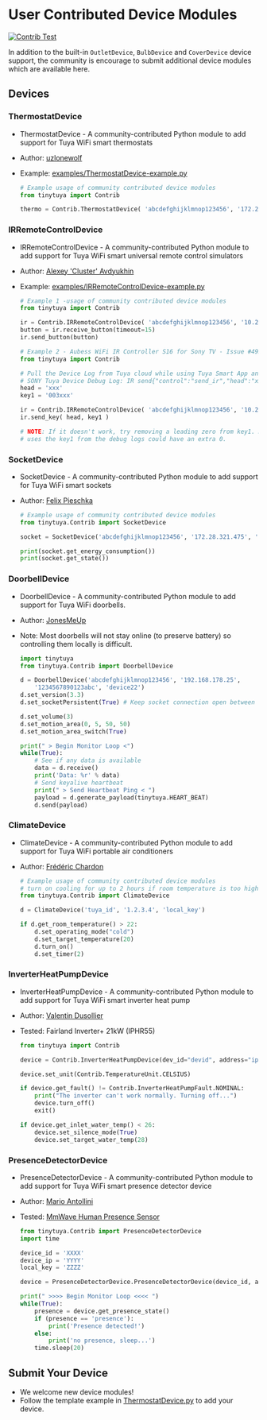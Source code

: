 # User Contributed Device Modules

[![Contrib Test](https://github.com/jasonacox/tinytuya/actions/workflows/contrib.yml/badge.svg)](https://github.com/jasonacox/tinytuya/actions/workflows/contrib.yml)

In addition to the built-in `OutletDevice`, `BulbDevice` and `CoverDevice` device support, the community is encourage to submit additional device modules which are available here.

## Devices

### ThermostatDevice

*  ThermostatDevice - A community-contributed Python module to add support for Tuya WiFi smart thermostats
* Author: [uzlonewolf](https://github.com/uzlonewolf)
* Example: [examples/ThermostatDevice-example.py](https://github.com/jasonacox/tinytuya/blob/master/examples/Contrib/ThermostatDevice-example.py)

    ```python
    # Example usage of community contributed device modules
    from tinytuya import Contrib

    thermo = Contrib.ThermostatDevice( 'abcdefghijklmnop123456', '172.28.321.475', '1234567890123abc' )
    ```

### IRRemoteControlDevice

* IRRemoteControlDevice - A community-contributed Python module to add support for Tuya WiFi smart universal remote control simulators
* Author: [Alexey 'Cluster' Avdyukhin](https://github.com/clusterm)
* Example: [examples/IRRemoteControlDevice-example.py](https://github.com/jasonacox/tinytuya/blob/master/examples/Contrib/IRRemoteControlDevice-example.py)

    ```python
    # Example 1 -usage of community contributed device modules
    from tinytuya import Contrib

    ir = Contrib.IRRemoteControlDevice( 'abcdefghijklmnop123456', '10.2.3.4', '1234567890123abc' )
    button = ir.receive_button(timeout=15)
    ir.send_button(button)
    ```

    ```python
    # Example 2 - Aubess WiFi IR Controller S16 for Sony TV - Issue #492
    from tinytuya import Contrib

    # Pull the Device Log from Tuya cloud while using Tuya Smart App and pressing PWR button on controller:
    # SONY Tuya Device Debug Log: IR send{"control":"send_ir","head":"xxxx","key1":"003xxx)","type":0,"delay":300}
    head = 'xxx'
    key1 = '003xxx'

    ir = Contrib.IRRemoteControlDevice( 'abcdefghijklmnop123456', '10.2.3.4', '1234567890123abc', persist=True )
    ir.send_key( head, key1 )

    # NOTE: If it doesn't work, try removing a leading zero from key1. Depending on what DPS set the device 
    # uses the key1 from the debug logs could have an extra 0.
    ```

### SocketDevice

* SocketDevice - A community-contributed Python module to add support for Tuya WiFi smart sockets
* Author: [Felix Pieschka](https://github.com/Felix-Pi)

    ```python
    # Example usage of community contributed device modules
    from tinytuya.Contrib import SocketDevice

    socket = SocketDevice('abcdefghijklmnop123456', '172.28.321.475', '', version=3.3)
    
    print(socket.get_energy_consumption())
    print(socket.get_state())
    ```

### DoorbellDevice

* DoorbellDevice - A community-contributed Python module to add support for Tuya WiFi doorbells.
* Author: [JonesMeUp](https://github.com/jonesMeUp)
* Note: Most doorbells will not stay online (to preserve battery) so controlling them locally is difficult.

    ```python
    import tinytuya
    from tinytuya.Contrib import DoorbellDevice

    d = DoorbellDevice('abcdefghijklmnop123456', '192.168.178.25', 
        '1234567890123abc', 'device22')
    d.set_version(3.3)
    d.set_socketPersistent(True) # Keep socket connection open between commands

    d.set_volume(3)
    d.set_motion_area(0, 5, 50, 50)
    d.set_motion_area_switch(True)

    print(" > Begin Monitor Loop <")
    while(True):
        # See if any data is available
        data = d.receive()
        print('Data: %r' % data)
        # Send keyalive heartbeat
        print(" > Send Heartbeat Ping < ")
        payload = d.generate_payload(tinytuya.HEART_BEAT)
        d.send(payload)
    ```

### ClimateDevice

* ClimateDevice - A community-contributed Python module to add support for Tuya WiFi portable air conditioners
* Author: [Frédéric Chardon](https://github.com/fr3dz10)

    ```python
    # Example usage of community contributed device modules
    # turn on cooling for up to 2 hours if room temperature is too high
    from tinytuya.Contrib import ClimateDevice

    d = ClimateDevice('tuya_id', '1.2.3.4', 'local_key')

    if d.get_room_temperature() > 22:
        d.set_operating_mode("cold")
        d.set_target_temperature(20)
        d.turn_on()
        d.set_timer(2)
    ```

### InverterHeatPumpDevice

* InverterHeatPumpDevice - A community-contributed Python module to add support for Tuya WiFi smart inverter heat pump
* Author: [Valentin Dusollier](https://github.com/valentindusollier)
* Tested: Fairland Inverter+ 21kW (IPHR55)

    ```python
    from tinytuya import Contrib

    device = Contrib.InverterHeatPumpDevice(dev_id="devid", address="ip", local_key="key", version="3.3")

    device.set_unit(Contrib.TemperatureUnit.CELSIUS)

    if device.get_fault() != Contrib.InverterHeatPumpFault.NOMINAL:
        print("The inverter can't work normally. Turning off...")
        device.turn_off()
        exit()

    if device.get_inlet_water_temp() < 26:
        device.set_silence_mode(True)
        device.set_target_water_temp(28)
    ```

### PresenceDetectorDevice

* PresenceDetectorDevice - A community-contributed Python module to add support for Tuya WiFi smart presence detector device
* Author: [Mario Antollini](https://github.com/mrioan)
* Tested: [MmWave Human Presence Sensor](https://www.amazon.com/gp/product/B0BZCRNY14)

    ```python
    from tinytuya.Contrib import PresenceDetectorDevice
    import time

    device_id = 'XXXX'                                                                  
    device_ip = 'YYYY'                                                                           
    local_key = 'ZZZZ'

    device = PresenceDetectorDevice.PresenceDetectorDevice(device_id, address=device_ip, local_key=local_key)

    print(" >>>> Begin Monitor Loop <<<< ")
    while(True):
        presence = device.get_presence_state()
        if (presence == 'presence'):
            print('Presence detected!')
        else:
            print('no presence, sleep...') 
        time.sleep(20)
    ```

## Submit Your Device

* We welcome new device modules!
* Follow the template example in [ThermostatDevice.py](ThermostatDevice.py) to add your device.
